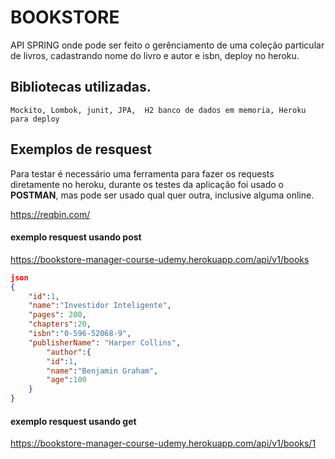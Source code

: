 # BOOKSTORE 


API SPRING onde pode ser feito o gerênciamento de uma coleção particular de livros, cadastrando nome do livro e autor e isbn, deploy no heroku.

## Bibliotecas utilizadas.

``
Mockito, Lombok, junit, JPA,  H2 banco de dados em memoria, Heroku para deploy
``
## Exemplos de resquest

Para testar é necessário uma ferramenta para fazer os requests diretamente no heroku, durante os testes da aplicação foi usado o **POSTMAN**, mas pode ser usado qual quer outra, inclusive alguma online.

https://reqbin.com/

#### exemplo resquest usando post

https://bookstore-manager-course-udemy.herokuapp.com/api/v1/books

```json
json
{
    "id":1,
    "name":"Investidor Inteligente", 
    "pages": 200, 
    "chapters":20,
    "isbn":"0-596-52068-9", 
    "publisherName": "Harper Collins", 
        "author":{ 
        "id":1, 
        "name":"Benjamin Graham", 
        "age":100 
    } 
}
```


#### exemplo resquest usando get 

https://bookstore-manager-course-udemy.herokuapp.com/api/v1/books/1

